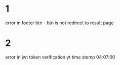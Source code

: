 # 1 
error in footer btn - btn is not redirect to result page 
# 2 
error in jwt token verification yt time stemp 04:07:00



